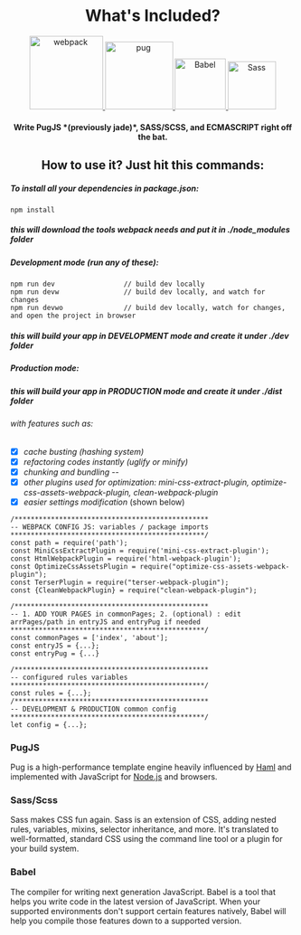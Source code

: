 <h1 align="center"> What's Included? </h1>
<p align="center">
  <a href="https://github.com/webpack/webpack">
      <img height="130" src="https://webpack.js.org/assets/icon-square-big.svg" alt="webpack">
  </a>
  <a href="https://pugjs.org">
    <img height="120" src="https://cdn.rawgit.com/pugjs/pug-logo/eec436cee8fd9d1726d7839cbe99d1f694692c0c/SVG/pug-final-logo-_-colour-128.svg" alt="pug">
  </a>

  <a href="https://babeljs.io/">
    <img height="90" alt="Babel" src="https://raw.githubusercontent.com/babel/logo/master/babel.png">
  </a>

  <a href="https://sass-lang.com">
    <img height="85" alt="Sass" src="https://rawgit.com/sass/sass-site/master/source/assets/img/logos/logo.svg" />
  </a>
</p>

<h4 align="center"> Write PugJS *(previously jade)*, SASS/SCSS, and ECMASCRIPT right off the bat. </h4>

<h2 align="center"> How to use it? Just hit this commands: </h2>

##### To install all your dependencies in package.json:
```
npm install
```
##### *this will download the tools webpack needs and put it in ./node_modules folder*
##### Development mode (run any of these):
``` script
npm run dev                 // build dev locally
npm run devw                // build dev locally, and watch for changes
npm run devwo               // build dev locally, watch for changes, and open the project in browser
```
##### *this will build your app in DEVELOPMENT mode and create it under ./dev folder*

##### Production mode:

##### *this will build your app in PRODUCTION mode and create it under ./dist folder*
###### with features such as:
- [x] *cache busting (hashing system)*
- [x] *refactoring codes instantly (uglify or minify)*
- [x] *chunking and bundling* --
- [x] *other plugins used for optimization: mini-css-extract-plugin, optimize-css-assets-webpack-plugin, clean-webpack-plugin*
- [x] *easier settings modification* (shown below)

```
/************************************************
-- WEBPACK CONFIG JS: variables / package imports
************************************************/
const path = require('path');
const MiniCssExtractPlugin = require('mini-css-extract-plugin');
const HtmlWebpackPlugin = require('html-webpack-plugin');
const OptimizeCssAssetsPlugin = require("optimize-css-assets-webpack-plugin");
const TerserPlugin = require("terser-webpack-plugin");
const {CleanWebpackPlugin} = require("clean-webpack-plugin");

/************************************************
-- 1. ADD YOUR PAGES in commonPages; 2. (optional) : edit arrPages/path in entryJS and entryPug if needed
************************************************/
const commonPages = ['index', 'about'];
const entryJS = {...};
const entryPug = {...}

/************************************************
-- configured rules variables
************************************************/
const rules = {...};
/************************************************
-- DEVELOPMENT & PRODUCTION common config
************************************************/
let config = {...};
```

### PugJS
Pug is a high-performance template engine heavily influenced by [Haml](http://haml.info/)
 and implemented with JavaScript for [Node.js](http://nodejs.org) and browsers.

### Sass/Scss
Sass makes CSS fun again. Sass is an extension of CSS, adding nested rules,
variables, mixins, selector inheritance, and more. It's translated to
well-formatted, standard CSS using the command line tool or a plugin for your
build system.


### Babel
The compiler for writing next generation JavaScript.
Babel is a tool that helps you write code in the latest version of JavaScript. When your supported environments don't support certain features natively, Babel will help you compile those features down to a supported version.
